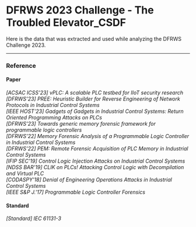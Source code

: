 # DFRWS 2023 Challenge - The Troubled Elevator_CSDF

Here is the data that was extracted and used while analyzing the DFRWS Challenge 2023.

---
### Reference
#### Paper
*[ACSAC ICSS'23] vPLC: A scalable PLC testbed for IIoT security research* 
*[DFRWS'23] PREE: Heuristic Builder for Reverse Engineering of Network Protocols in Industrial Control Systems*  
*[IEEE HOST'23] Gadgets of Gadgets in Industrial Control Systems: Return Oriented Programming Attacks on PLCs*  
*[DFRWS'23] Towards generic memory forensic framework for programmable logic controllers*  
*[DFRWS'22] Memory Forensic Analysis of a Programmable Logic Controller in Industrial Control Systems*  
*[DFRWS'22] PEM: Remote Forensic Acquisition of PLC Memory in Industrial Control Systems*  
*[IFIP SEC'19] Control Logic Injection Attacks on Industrial Control Systems*  
*[NDSS BAR'19] CLIK on PLCs! Attacking Control Logic with Decompilation and Virtual PLC*  
*[CODASPY'18] Denial of Engineering Operations Attacks in Industrial Control Systems*  
*[IEEE S&P J.'17] Programmable Logic Controller Forensics*  
  
#### Standard  
*[Standard] IEC 61131-3*
